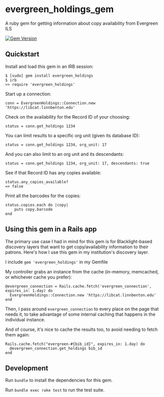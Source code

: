 # evergreen_holdings_gem
A ruby gem for getting information about copy availability from Evergreen ILS

[![Gem Version](https://badge.fury.io/rb/evergreen_holdings.svg)](https://badge.fury.io/rb/evergreen_holdings)

Quickstart
----------
Install and load this gem in an IRB session:

    $ [sudo] gem install evergreen_holdings
    $ irb
    >> require 'evergreen_holdings'

Start up a connection:

    conn = EvergreenHoldings::Connection.new 'https://libcat.linnbenton.edu'

Check on the availability for the Record ID of your choosing:

    status = conn.get_holdings 1234
    
You can limit results to a specific org unit (given its database ID):

    status = conn.get_holdings 1234, org_unit: 17

And you can also limit to an org unit and its descendants:

    status = conn.get_holdings 1234, org_unit: 17, descendants: true

See if that Record ID has any copies available:

    status.any_copies_available?
    => false

Print all the barcodes for the copies:

    status.copies.each do |copy|
        puts copy.barcode
    end

Using this gem in a Rails app
----------
The primary use case I had in mind for this gem is for Blacklight-based discovery layers that want to get
copy/availability information to their patrons.  Here's how I use this gem in my institution's discovery layer.

I include `gem 'evergreen_holdings'` in my Gemfile

My controller grabs an instance from the cache (in-memory, memcached, or whichever cache you prefer):

    @evergreen_connection = Rails.cache.fetch('evergreen_connection', expires_in: 1.day) do
      EvergreenHoldings::Connection.new 'https://libcat.linnbenton.edu'
    end

Then, I pass around `evergreen_connection` to every place on the page that needs it, to take advantage of some internal caching that happens in the individual instance.

And of course, it's nice to cache the results too, to avoid needing to fetch them again:

    Rails.cache.fetch("evergreen-#{bib_id}", expires_in: 1.day) do
      @evergreen_connection.get_holdings bib_id
    end

Development
-----------

Run `bundle` to install the dependencies for this gem.

Run `bundle exec rake test` to run the test suite.
